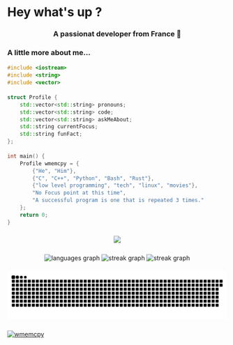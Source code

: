 <h1 align="left">Hey what's up ?</h1>

<h3 align="center">A passionat developer from France 🐤</h3>

### A little more about me...

```cpp
#include <iostream>
#include <string>
#include <vector>

struct Profile {
    std::vector<std::string> pronouns;
    std::vector<std::string> code;
    std::vector<std::string> askMeAbout;
    std::string currentFocus;
    std::string funFact;
};

int main() {
    Profile wmemcpy = {
        {"He", "Him"},
        {"C", "C++", "Python", "Bash", "Rust"},
        {"low level programming", "tech", "linux", "movies"},
        "No Focus point at this time",
        "A successful program is one that is repeated 3 times."
    };
    return 0;
}

```

###

<div align="center">
  <img src="https://profile-counter.glitch.me/wmemcpy/count.svg?"  />
</div>

###

<div align="center">
  <img src="https://github-readme-stats.vercel.app/api/top-langs?username=wmemcpy&locale=en&hide_title=false&layout=compact&card_width=320&langs_count=5&theme=tokyonight&hide_border=false&order=2" height="150" alt="languages graph"  />
  <img src="https://streak-stats.demolab.com?user=wmemcpy&locale=en&mode=daily&theme=tokyonight&hide_border=false&border_radius=5&date_format=j/n[/Y]&order=3" height="150" alt="streak graph"  />
  <img src="https://github-readme-activity-graph.vercel.app/graph?username=wmemcpy&theme=tokyo-night" height="280" alt="streak graph"  />
</div>


###
<div align="center">
  <picture>
    <source media="(prefers-color-scheme: dark)" srcset="https://raw.githubusercontent.com/cfrancie/cfrancie/output/github-contribution-grid-snake-dark.svg">
    <source media="(prefers-color-scheme: light)" srcset="https://raw.githubusercontent.com/cfrancie/cfrancie/output/github-contribution-grid-snake.svg">
    <img alt="github contribution grid snake animation" src="https://raw.githubusercontent.com/cfrancie/cfrancie/output/github-contribution-grid-snake.svg">
  </picture>
</div>

###

<p align="centre"> <a href="https://github.com/ryo-ma/github-profile-trophy"><img src="https://github-profile-trophy.vercel.app/?username=wmemcpy" alt="wmemcpy" /></a> </p>
